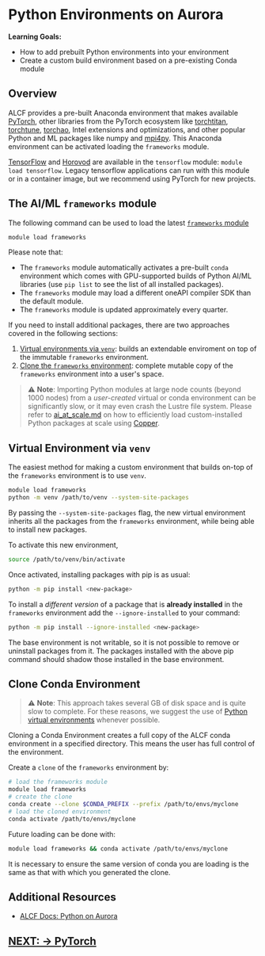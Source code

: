 # Python Environments on Aurora

**Learning Goals:**

* How to add prebuilt Python environments into your environment
* Create a custom build environment based on a pre-existing Conda module


## Overview

ALCF provides a pre-built Anaconda environment that makes available [PyTorch](https://pytorch.org/), other libraries from the PyTorch ecosystem like [torchtitan](https://github.com/pytorch/torchtitan), [torchtune](https://github.com/pytorch/torchtune),  [torchao](https://github.com/pytorch/ao), Intel extensions and optimizations, and other popular Python and ML packages like numpy and [mpi4py](https://mpi4py.readthedocs.io/en/stable/).
This Anaconda environment can be activated loading the `frameworks` module.


[TensorFlow](https://www.tensorflow.org/) and [Horovod](https://horovod.readthedocs.io/en/stable/tensorflow.html) are available in the `tensorflow` module: `module load tensorflow`. 
Legacy tensorflow applications can run with this module or in a container image, but we recommend using PyTorch for new projects. 


## The AI/ML `frameworks` module

The following command can be used to load the latest [`frameworks` module](https://docs.alcf.anl.gov/aurora/data-science/python/#aiml-framework-module)
```bash
module load frameworks
```

Please note that:

- The `frameworks` module automatically activates a pre-built `conda` environment which comes with GPU-supported builds of Python AI/ML libraries (use `pip list` to see the list of all installed packages).
- The `frameworks` module may load a different oneAPI compiler SDK than the default module.
- The `frameworks` module is updated approximately every quarter.

If you need to install additional packages, there are two approaches covered in the following sections:

1. [Virtual environments via `venv`](#virtual-environment-via-venv): builds an extendable enviroment on top of the immutable `frameworks` environment.
2. [Clone the `frameworks` environment](#clone-conda-environment): complete mutable copy of the `frameworks` environment into a user's space.

> ⚠️  **Note**: Importing Python modules at large node counts (beyond 1000 nodes) from a _user-created_ virtual or conda environment can be significantly slow, or it may even crash the Lustre file system. Please refer to [ai_at_scale.md](ai_at_scale.md) on how to efficiently load custom-installed Python packages at scale using [Copper](https://docs.alcf.anl.gov/aurora/data-management/copper/copper/).


## Virtual Environment via `venv`

The easiest method for making a custom environment that builds on-top of the `frameworks` environment is to use `venv`. 
```bash
module load frameworks
python -m venv /path/to/venv --system-site-packages
```

By passing the `--system-site-packages` flag, the new virtual environment inherits all the packages from the `frameworks` environment, while being able to install new packages.

To activate this new environment,
```bash
source /path/to/venv/bin/activate
```

Once activated, installing packages with pip is as usual:
```bash
python -m pip install <new-package>
```

To install a _different version_ of a package that is **already installed** in the
`frameworks` environment add the `--ignore-installed` to your command:
```bash
python -m pip install --ignore-installed <new-package>
```

The base environment is not writable, so it is not possible to remove or uninstall packages from it. The packages installed with the above pip command should shadow those installed in the base environment.


## Clone Conda Environment

> ⚠️  **Note**: This approach takes several GB of disk space and is quite slow to complete. 
For these reasons, we suggest the use of [Python virtual environments](#virtual-environment-via-venv) whenever possible.

Cloning a Conda Environment creates a full copy of the ALCF conda environment in a specified directory. This means the user has full control of the environment. 

Create a `clone` of the `frameworks` environment by:

```bash
# load the frameworks module
module load frameworks
# create the clone
conda create --clone $CONDA_PREFIX --prefix /path/to/envs/myclone
# load the cloned environment
conda activate /path/to/envs/myclone
```

Future loading can be done with:
```bash
module load frameworks && conda activate /path/to/envs/myclone
```
It is necessary to ensure the same version of conda you are loading is the same as that with which you generated the clone.



## Additional Resources

- [ALCF Docs: Python on Aurora](https://docs.alcf.anl.gov/aurora/data-science/python/)

## [NEXT: -> PyTorch](pytorch_ddp.md)

